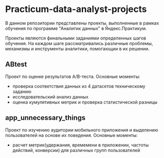 # Practicum-data-analyst-projects
В данном репозитории представлены проекты, выполненные в рамках обучения по программе "Аналитик данных" в Яндекс.Практикум.

Проекты являются финальными заданиями определенных шагов обучения. На каждом шаге рассматривались различные проблемы, механизмы и инструменты аналитики, помогающии в их решении.

## ABtest
Проект по оценке результатов А/B-теста.
Основные моменты:
  - проверка соответствия данных из 4 датасетов техническому заданию
  - исследовательский анализ данных
  - оценка кумулятивных метрик и проверка статистической разницы

## app_unnecessary_things
Проект по изучению аудитории мобильного приложения и выделению пользователей на основе их поведения.
Основные моменты:
  - расчет метрик(удержания, времемени в приложении, частоты действий, конверсии) для различных групп пользователей


